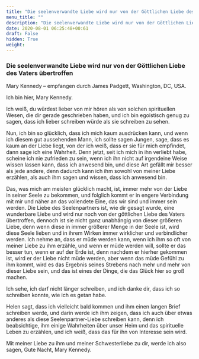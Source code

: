 ```yaml
---
title: "Die seelenverwandte Liebe wird nur von der Göttlichen Liebe des Vaters übertroffen"
menu_title: ""
description: "Die seelenverwandte Liebe wird nur von der Göttlichen Liebe des Vaters übertroffen"
date: 2020-08-01 06:25:48+00:61
draft: False
hidden: True
weight:
---
```

### Die seelenverwandte Liebe wird nur von der Göttlichen Liebe des Vaters übertroffen

Mary Kennedy – empfangen durch James Padgett, Washington, DC, USA.

Ich bin hier, Mary Kennedy.

Ich weiß, du würdest lieber von mir hören als von solchen spirituellen Wesen, die dir gerade geschrieben haben, und ich bin egoistisch genug zu sagen, dass ich lieber schreiben würde als sie schreiben zu sehen.

Nun, ich bin so glücklich, dass ich mich kaum ausdrücken kann, und wenn ich diesem gut aussehenden Mann, ich sollte sagen Jungen, sage, dass es kaum an der Liebe liegt, von der ich weiß, dass er sie für mich empfindet, dann sage ich eine Wahrheit. Denn jetzt, seit ich mich in ihn verliebt habe, scheine ich nie zufrieden zu sein, wenn ich ihn nicht auf irgendeine Weise wissen lassen kann, dass ich anwesend bin, und diese Art gefällt mir besser als jede andere, denn dadurch kann ich ihm sowohl von meiner Liebe erzählen, als auch ihm sagen und wissen, dass ich anwesend bin.

Das, was mich am meisten glücklich macht, ist, immer mehr von der Liebe in seiner Seele zu bekommen, und folglich kommt er in engere Verbindung mit mir und näher an das vollendete Eine, das wir sind und immer sein werden. Die Liebe des Seelenpartners ist, wie dir gesagt wurde, eine wunderbare Liebe und wird nur noch von der göttlichen Liebe des Vaters übertroffen, dennoch ist sie nicht ganz unabhängig von dieser größeren Liebe, denn wenn diese in immer größerer Menge in der Seele ist, wird diese Seele lieben und in ihrem Wirken immer wirklicher und verbindlicher werden. Ich nehme an, dass er müde werden kann, wenn ich ihm so oft von meiner Liebe zu ihm erzähle, und wenn er müde werden will, sollte er das besser tun, wenn er auf der Erde ist, denn nachdem er hierher gekommen ist, wird er der Liebe nicht müde werden, aber wenn das müde Gefühl zu ihm kommt, wird es das Ergebnis seines Strebens nach mehr und mehr von dieser Liebe sein, und das ist eines der Dinge, die das Glück hier so groß machen.

Ich sehe, ich darf nicht länger schreiben, und ich danke dir, dass ich so schreiben konnte, wie ich es getan habe.

Helen sagt, dass ich vielleicht bald kommen und ihm einen langen Brief schreiben werde, und darin werde ich ihm zeigen, dass ich auch über etwas anderes als diese Seelenpartner-Liebe schreiben kann, denn ich beabsichtige, ihm einige Wahrheiten über unser Heim und das spirituelle Leben zu erzählen, und ich weiß, dass das für ihn von Interesse sein wird.

Mit meiner Liebe zu ihm und meiner Schwesterliebe zu dir, werde ich also sagen, Gute Nacht, Mary Kennedy.
